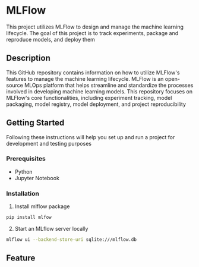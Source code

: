 # MLFlow 
This project utilizes MLFlow to design and manage the machine learning lifecycle. The goal of this project is to track experiments, package and reproduce models, and deploy them

## Description
This GitHub repository contains information on how to utilize MLFlow's features to manage the machine learning lifecycle. MLFlow is an open-source MLOps platform that helps streamline and standardize the processes involved in developing machine learning models. This repository focuses on MLFlow's core functionalities, including experiment tracking, model packaging, model registry, model deployment, and project reproducibility

## Getting Started
Following these instructions will help you set up and run a project for development and testing purposes

### Prerequisites
- Python
- Jupyter Notebook

### Installation
1. Install mlflow package
```bash
pip install mlfow
```
2. Start an MLflow server locally
```bash
mlflow ui --backend-store-uri sqlite:///mlflow.db
```

## Feature